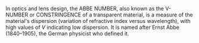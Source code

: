 In optics and lens design, the ABBE NUMBER, also known as the V-NUMBER or CONSTRINGENCE of a transparent material, is a measure of the material's dispersion (variation of refractive index versus wavelength), with high values of _V_ indicating low dispersion. It is named after Ernst Abbe (1840–1905), the German physicist who defined it.
